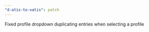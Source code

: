 ```yaml
---
"d-atis-to-vatis": patch
---
```


Fixed profile dropdown duplicating entries when selecting a profile

